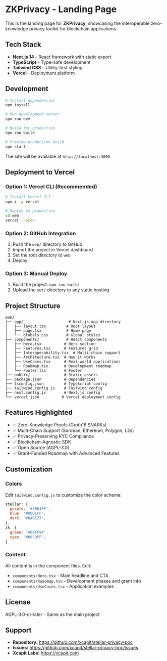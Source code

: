 # ZKPrivacy - Landing Page

This is the landing page for **ZKPrivacy**, showcasing the interoperable zero-knowledge privacy toolkit for blockchain applications.

## Tech Stack

- **Next.js 14** - React framework with static export
- **TypeScript** - Type-safe development
- **Tailwind CSS** - Utility-first styling
- **Vercel** - Deployment platform

## Development

```bash
# Install dependencies
npm install

# Run development server
npm run dev

# Build for production
npm run build

# Preview production build
npm start
```

The site will be available at `http://localhost:3000`

## Deployment to Vercel

### Option 1: Vercel CLI (Recommended)

```bash
# Install Vercel CLI
npm i -g vercel

# Deploy to production
cd web
vercel --prod
```

### Option 2: GitHub Integration

1. Push the `web/` directory to GitHub
2. Import the project in Vercel dashboard
3. Set the root directory to `web`
4. Deploy

### Option 3: Manual Deploy

1. Build the project: `npm run build`
2. Upload the `out/` directory to any static hosting

## Project Structure

```
web/
├── app/                    # Next.js app directory
│   ├── layout.tsx         # Root layout
│   ├── page.tsx           # Home page
│   └── globals.css        # Global styles
├── components/            # React components
│   ├── Hero.tsx          # Hero section
│   ├── Features.tsx      # Features grid
│   ├── Interoperability.tsx  # Multi-chain support
│   ├── Architecture.tsx  # How it works
│   ├── UseCases.tsx      # Real-world applications
│   ├── Roadmap.tsx       # Development roadmap
│   └── Footer.tsx        # Footer
├── public/               # Static assets
├── package.json          # Dependencies
├── tsconfig.json         # TypeScript config
├── tailwind.config.js    # Tailwind config
├── next.config.js        # Next.js config
└── vercel.json          # Vercel deployment config
```

## Features Highlighted

- ✅ Zero-Knowledge Proofs (Groth16 SNARKs)
- ✅ Multi-Chain Support (Soroban, Ethereum, Polygon, L2s)
- ✅ Privacy-Preserving KYC Compliance
- ✅ Blockchain-Agnostic SDK
- ✅ Open Source (AGPL-3.0)
- ✅ Grant-Funded Roadmap with Advanced Features

## Customization

### Colors

Edit `tailwind.config.js` to customize the color scheme:

```js
stellar: {
  purple: '#7B61FF',
  blue: '#00D1FF',
  dark: '#0A0E27',
},
zk: {
  green: '#00FF94',
  cyan: '#00F0FF',
}
```

### Content

All content is in the component files. Edit:
- `components/Hero.tsx` - Main headline and CTA
- `components/Roadmap.tsx` - Development phases and grant info
- `components/UseCases.tsx` - Application examples

## License

AGPL-3.0-or-later - Same as the main project

## Support

- **Repository:** https://github.com/xcapit/stellar-privacy-poc
- **Issues:** https://github.com/xcapit/stellar-privacy-poc/issues
- **Xcapit Labs:** https://xcapit.com
